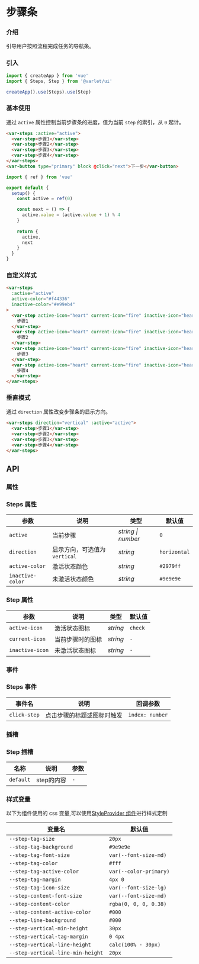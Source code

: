 # 步骤条

### 介绍

引导用户按照流程完成任务的导航条。

### 引入

```js
import { createApp } from 'vue'
import { Steps, Step } from '@varlet/ui'

createApp().use(Steps).use(Step)
```

### 基本使用

通过 `active` 属性控制当前步骤条的进度，值为当前 `step` 的索引，从 `0` 起计。

```html
<var-steps :active="active">
  <var-step>步骤1</var-step>
  <var-step>步骤2</var-step>
  <var-step>步骤3</var-step>
  <var-step>步骤4</var-step>
</var-steps>
<var-button type="primary" block @click="next">下一步</var-button>
```

```javascript
import { ref } from 'vue'

export default {
  setup() {
    const active = ref(0)

    const next = () => {
      active.value = (active.value + 1) % 4
    }
    
    return {
      active,
      next
    }
  }
}
```

### 自定义样式

```html
<var-steps 
  :active="active"  
  active-color="#f44336" 
  inactive-color="#e99eb4"
>
  <var-step active-icon="heart" current-icon="fire" inactive-icon="heart-half-full">
    步骤1
  </var-step>
  <var-step active-icon="heart" current-icon="fire" inactive-icon="heart-half-full">
    步骤2
  </var-step>
  <var-step active-icon="heart" current-icon="fire" inactive-icon="heart-half-full">
    步骤3
  </var-step>
  <var-step active-icon="heart" current-icon="fire" inactive-icon="heart-half-full">
    步骤4
  </var-step>
</var-steps>
```

### 垂直模式

通过 `direction` 属性改变步骤条的显示方向。

```html
<var-steps direction="vertical" :active="active">
  <var-step>步骤1</var-step>
  <var-step>步骤2</var-step>
  <var-step>步骤3</var-step>
  <var-step>步骤4</var-step>
</var-steps>
```

## API

### 属性

### Steps 属性

| 参数 | 说明 | 类型 | 默认值 |
| ----- | -------------- | -------- | ---------- |
| `active` | 当前步骤 | _string \| number_ | `0` |
| `direction` | 显示方向，可选值为 `vertical` | _string_ | `horizontal` |
| `active-color` | 激活状态颜色 | _string_ | `#2979ff` |
| `inactive-color` | 未激活状态颜色 | _string_ | `#9e9e9e` |

### Step 属性

| 参数 | 说明 | 类型 | 默认值 |
| ----- | -------------- | -------- | ---------- |
| `active-icon` | 激活状态图标  | _string_ | `check` |
| `current-icon` | 当前步骤时的图标 | _string_ | `-` |
| `inactive-icon` | 未激活状态图标 | _string_ | `-` |

### 事件

### Steps 事件

| 事件名 | 说明 | 回调参数 |
| ----- | -------------- | -------- |
| `click-step` | 点击步骤的标题或图标时触发| `index: number` |

### 插槽

### Step 插槽

| 名称 | 说明 | 参数 |
| ----- | -------------- | -------- |
| `default` | step的内容 | `-` |

### 样式变量

以下为组件使用的 css 变量,可以使用[StyleProvider 组件](#/zh-CN/style-provider)进行样式定制

| 变量名 | 默认值 |
| --- | --- |
| `--step-tag-size` | `20px` |
| `--step-tag-background` | `#9e9e9e` |
| `--step-tag-font-size` | `var(--font-size-md)` |
| `--step-tag-color` | `#fff` |
| `--step-tag-active-color` | `var(--color-primary)` |
| `--step-tag-margin` | `4px 0` |
| `--step-tag-icon-size` | `var(--font-size-lg)` |
| `--step-content-font-size` | `var(--font-size-md)` |
| `--step-content-color` | `rgba(0, 0, 0, 0.38)` |
| `--step-content-active-color` | `#000` |
| `--step-line-background` | `#000` |
| `--step-vertical-min-height` | `30px` |
| `--step-vertical-tag-margin` | `0 4px` |
| `--step-vertical-line-height` | `calc(100% - 30px)` |
| `--step-vertical-line-min-height` | `20px` |
